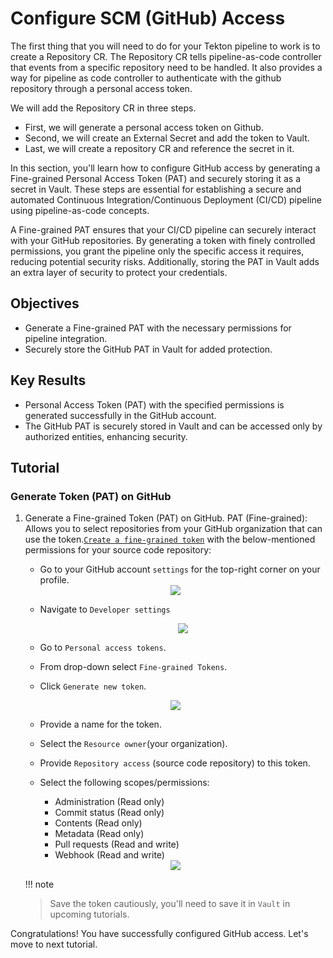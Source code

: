 # Configure SCM (GitHub) Access

The first thing that you will need to do for your Tekton pipeline to work is to create a Repository CR. The Repository CR tells pipeline-as-code controller that events from a specific repository need to be handled. It also provides a way for pipeline as code controller to authenticate with the github repository through a personal access token.

We will add the Repository CR in three steps.

* First, we will generate a personal access token on Github.
* Second, we will create an External Secret and add the token to Vault.
* Last, we will create a repository CR and reference the secret in it.

In this section, you'll learn how to configure GitHub access by generating a Fine-grained Personal Access Token (PAT) and securely storing it as a secret in Vault. These steps are essential for establishing a secure and automated Continuous Integration/Continuous Deployment (CI/CD) pipeline using pipeline-as-code concepts.

A Fine-grained PAT ensures that your CI/CD pipeline can securely interact with your GitHub repositories. By generating a token with finely controlled permissions, you grant the pipeline only the specific access it requires, reducing potential security risks. Additionally, storing the PAT in Vault adds an extra layer of security to protect your credentials.

## Objectives

* Generate a Fine-grained PAT with the necessary permissions for pipeline integration.
* Securely store the GitHub PAT in Vault for added protection.

## Key Results

* Personal Access Token (PAT) with the specified permissions is generated successfully in the GitHub account.
* The GitHub PAT is securely stored in Vault and can be accessed only by authorized entities, enhancing security.

## Tutorial

### Generate Token (PAT) on GitHub

1. Generate a Fine-grained Token (PAT) on GitHub. PAT (Fine-grained): Allows you to select repositories from your GitHub organization that can use the token.[`Create a fine-grained token`](https://github.blog/2022-10-18-introducing-fine-grained-personal-access-tokens-for-github/) with the below-mentioned permissions for your source code repository:

   * Go to your GitHub account `settings` for the top-right corner on your profile.

    <div style="text-align:center"><img src="images/git-account-settings.png" /></div>

   * Navigate to `Developer settings`

        <div style="text-align:center"><img src="images/developer-settings.png" /></div>

   * Go to `Personal access tokens`.
   * From drop-down select `Fine-grained Tokens`.
   * Click `Generate new token`.

    <div style="text-align:center"><img src="images/pat-create.png" /></div>

   * Provide a name for the token.
   * Select the `Resource owner`(your organization).
   * Provide `Repository access` (source code repository) to this token.
   * Select the following scopes/permissions:

        * Administration (Read only)
        * Commit status (Read only)
        * Contents (Read only)
        * Metadata (Read only)
        * Pull requests (Read and write)
        * Webhook (Read and write)

    <div style="text-align:center"><img src="images/pat-permissions.png" /></div>

   !!! note
   > Save the token cautiously, you'll need to save it in `Vault` in upcoming tutorials.

Congratulations! You have successfully configured GitHub access. Let's move to next tutorial.
